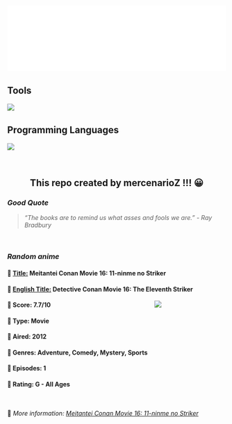 
<img src="svg/nai.svg" />

<p>
  <h2>Tools</h2>
  <a href="https://skillicons.dev">
    <img src="https://skillicons.dev/icons?i=git,bash,vim,ubuntu,tensorflow,pytorch,docker,raspberrypi" />
  </a>

  <br />

  <h2>Programming Languages</h2>

  <a href="https://skillicons.dev">
    <img src="https://skillicons.dev/icons?i=python,c,cpp" />
  </a>
</p>

<br />

<h2 align="center">This repo created by mercenarioZ !!! 😀</h2>
<h3><i>Good Quote</i></h3>

<blockquote>
<i>
“The books are to remind us what asses and fools we are.” - Ray Bradbury
</i>
</blockquote>

<br />

<h3><i>Random anime</i></h3>

<h4>
  <strong>🥭 <u>Title:</u></strong> Meitantei Conan Movie 16: 11-ninme no Striker
</h4>

<h4>🌿 <u>English Title:</u> Detective Conan Movie 16: The Eleventh Striker</h4>

<img align="right" width="165" src=https://cdn.myanimelist.net/images/anime/8/37511.jpg />

<h4>🌱 Score: 7.7/10</h4>

<h4>🌲 Type: Movie</h4>

<h4>🌴 Aired: 2012</h4>

<h4>🌵 Genres: Adventure, Comedy, Mystery, Sports</h4>

<h4>🥑 Episodes: 1</h4>

<h4>🍏 Rating: G - All Ages</h4>

<br />

🍂 *More information: [Meitantei Conan Movie 16: 11-ninme no Striker](https://myanimelist.net/anime/12117/Meitantei_Conan_Movie_16__11-ninme_no_Striker)*
    